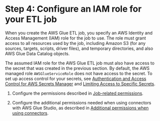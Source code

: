 # Step 4: Configure an IAM role for your ETL job<a name="tutorial-step4"></a>

When you create the AWS Glue ETL job, you specify an AWS Identity and Access Management \(IAM\) role for the job to use\. The role must grant access to all resources used by the job, including Amazon S3 \(for any sources, targets, scripts, driver files\), and temporary directories, and also AWS Glue Data Catalog objects\.

The assumed IAM role for the AWS Glue ETL job must also have access to the secret that was created in the previous section\. By default, the AWS managed role `AWSGlueServiceRole` does not have access to the secret\. To set up access control for your secrets, see [Authentication and Access Control for AWS Secrets Manager](https://docs.aws.amazon.com/secretsmanager/latest/userguide/auth-and-access.html) and [Limiting Access to Specific Secrets](https://docs.aws.amazon.com/secretsmanager/latest/userguide/auth-and-access_identity-based-policies.html#permissions_grant-limited-resources)\.

1. Configure the permissions described in [Job\-related permissions](setting-up.md#getting-started-min-privs-job)\.

1. Configure the additional permissions needed when using connectors with AWS Glue Studio, as described in [Additional permissions when using connectors](setting-up.md#getting-started-min-privs-connectors)\.